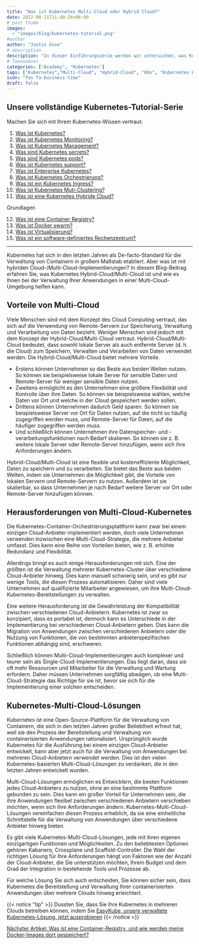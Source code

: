```yaml
---
title: "Was ist Kubernetes Multi-Cloud oder Hybrid Cloud?"
date: 2022-08-11T11:40:24+06:00
# post thumb
images:
  - "images/blog/kubernetes-tutorial.png"
#author
author: "Justin Güse"
# description
description: "In dieser Einführungsserie werden wir untersuchen, was Kubernetes Multi-Cloud ist und wie es Ihnen helfen wird, Lock-in zu vermeiden und schnelle und einfache Providerwechsel zu ermöglichen."
# Taxonomies
categories: ["Academy", "Kubernetes"]
tags: ["Kubernetes","Multi-Cloud", "Hybrid-Cloud", "K8s", "Kubernetes Hybrid Cloud", "Tutorial"]
icon: "fas fa-business-time"
draft: false
---
```


## Unsere vollständige Kubernetes-Tutorial-Serie

Machen Sie sich mit Ihrem Kubernetes-Wissen vertraut:

1. [Was ist Kubernetes?](/de/blog/was-ist-kubernetes/)
2. [Was ist Kubernetes Monitoring?](/de/blog/was-ist-kubernetes-monitoring/)
3. [Was ist Kubernetes Management?](/de/blog/was-ist-kubernetes-management/)
4. [Was sind Kubernetes secrets?](/de/blog/was-sind-kubernetes-secrets/)
5. [Was sind Kubernetes pods?](/de/blog/was-sind-kubernetes-pods/)
6. [Was ist Kubernetes support?](/de/blog/was-ist-kubernetes-support/)
7. [Was ist Enterprise Kubernetes?](/de/blog/was-ist-enterprise-kubernetes/)
8. [Was ist Kubernetes Orchestrierung?](/de/blog/was-ist-kubernetes-orchestrierung/)
9. [Was ist ein Kubernetes Ingress?](/de/blog/was-ist-ein-kubernetes-ingress/)
10. [Was ist Kubernetes Muti-Clustering?](/de/blog/was-ist-kubernetes-multi-clustering/)
11. [Was ist eine Kubernetes Hybride Cloud?](/blog/was-ist-kubernetes-multi-cloud-oder-hybrid-cloud/)

Grundlagen

12. [Was ist eine Container Registry?](/de/blog/was-ist-eine-container-registry/)
13. [Was ist Docker swarm?](/de/blog/was-ist-docker-swarm/)
14. [Was ist Virtualisierung?](/de/blog/was-ist-virtualisierung/)
15. [Was ist ein software-definiertes Rechenzentrum?](/de/blog/was-ist-ein-software-definiertes-rechenzentrum/)

---

Kubernetes hat sich in den letzten Jahren als De-facto-Standard für die Verwaltung von Containern in großem Maßstab etabliert. Aber was ist mit hybriden Cloud-/Multi-Cloud-Implementierungen? In diesem Blog-Beitrag erfahren Sie, was Kubernetes Hybrid-Cloud/Multi-Cloud ist und wie es Ihnen bei der Verwaltung Ihrer Anwendungen in einer Multi-Cloud-Umgebung helfen kann.

## Vorteile von Multi-Cloud

Viele Menschen sind mit dem Konzept des Cloud Computing vertraut, das sich auf die Verwendung von Remote-Servern zur Speicherung, Verwaltung und Verarbeitung von Daten bezieht. Weniger Menschen sind jedoch mit dem Konzept der Hybrid-Cloud/Multi-Cloud vertraut. Hybrid-Cloud/Multi-Cloud bedeutet, dass sowohl lokale Server als auch entfernte Server (d. h. die Cloud) zum Speichern, Verwalten und Verarbeiten von Daten verwendet werden. Die Hybrid-Cloud/Multi-Cloud bietet mehrere Vorteile.

- Erstens können Unternehmen so das Beste aus beiden Welten nutzen. So können sie beispielsweise lokale Server für sensible Daten und Remote-Server für weniger sensible Daten nutzen.
- Zweitens ermöglicht es den Unternehmen eine größere Flexibilität und Kontrolle über ihre Daten. So können sie beispielsweise wählen, welche Daten vor Ort und welche in der Cloud gespeichert werden sollen.
- Drittens können Unternehmen dadurch Geld sparen. So können sie beispielsweise Server vor Ort für Daten nutzen, auf die nicht so häufig zugegriffen werden muss, und Remote-Server für Daten, auf die häufiger zugegriffen werden muss.
- Und schließlich können Unternehmen ihre Datenspeicher- und -verarbeitungsfunktionen nach Bedarf skalieren. So können sie z. B. weitere lokale Server oder Remote-Server hinzufügen, wenn sich ihre Anforderungen ändern.

Hybrid-Cloud/Multi-Cloud ist eine flexible und kosteneffiziente Möglichkeit, Daten zu speichern und zu verarbeiten. Sie bietet das Beste aus beiden Welten, indem sie Unternehmen die Möglichkeit gibt, die Vorteile von lokalen Servern und Remote-Servern zu nutzen. Außerdem ist sie skalierbar, so dass Unternehmen je nach Bedarf weitere Server vor Ort oder Remote-Server hinzufügen können.

## Herausforderungen von Multi-Cloud-Kubernetes

Die Kubernetes-Container-Orchestrierungsplattform kann zwar bei einem einzigen Cloud-Anbieter implementiert werden, doch viele Unternehmen verwenden inzwischen eine Multi-Cloud-Strategie, die mehrere Anbieter umfasst. Dies kann eine Reihe von Vorteilen bieten, wie z. B. erhöhte Redundanz und Flexibilität.

Allerdings bringt es auch einige Herausforderungen mit sich. Eine der größten ist die Verwaltung mehrerer Kubernetes-Cluster über verschiedene Cloud-Anbieter hinweg. Dies kann manuell schwierig sein, und es gibt nur wenige Tools, die diesen Prozess automatisieren. Daher sind viele Unternehmen auf qualifizierte Mitarbeiter angewiesen, um ihre Multi-Cloud-Kubernetes-Bereitstellungen zu verwalten.

Eine weitere Herausforderung ist die Gewährleistung der Kompatibilität zwischen verschiedenen Cloud-Anbietern. Kubernetes ist zwar so konzipiert, dass es portabel ist, dennoch kann es Unterschiede in der Implementierung bei verschiedenen Cloud-Anbietern geben. Dies kann die Migration von Anwendungen zwischen verschiedenen Anbietern oder die Nutzung von Funktionen, die von bestimmten anbieterspezifischen Funktionen abhängig sind, erschweren.

Schließlich können Multi-Cloud-Implementierungen auch komplexer und teurer sein als Single-Cloud-Implementierungen. Das liegt daran, dass sie oft mehr Ressourcen und Mitarbeiter für die Verwaltung und Wartung erfordern. Daher müssen Unternehmen sorgfältig abwägen, ob eine Multi-Cloud-Strategie das Richtige für sie ist, bevor sie sich für die Implementierung einer solchen entscheiden.


## Kubernetes-Multi-Cloud-Lösungen

Kubernetes ist eine Open-Source-Plattform für die Verwaltung von Containern, die sich in den letzten Jahren großer Beliebtheit erfreut hat, weil sie den Prozess der Bereitstellung und Verwaltung von containerisierten Anwendungen rationalisiert. Ursprünglich wurde Kubernetes für die Ausführung bei einem einzigen Cloud-Anbieter entwickelt, kann aber jetzt auch für die Verwaltung von Anwendungen bei mehreren Cloud-Anbietern verwendet werden. Dies ist den vielen Kubernetes-basierten Multi-Cloud-Lösungen zu verdanken, die in den letzten Jahren entwickelt wurden.

Multi-Cloud-Lösungen ermöglichen es Entwicklern, die besten Funktionen jedes Cloud-Anbieters zu nutzen, ohne an eine bestimmte Plattform gebunden zu sein. Dies kann ein großer Vorteil für Unternehmen sein, die ihre Anwendungen flexibel zwischen verschiedenen Anbietern verschieben möchten, wenn sich ihre Anforderungen ändern. Kubernetes-Multi-Cloud-Lösungen vereinfachen diesen Prozess erheblich, da sie eine einheitliche Schnittstelle für die Verwaltung von Anwendungen über verschiedene Anbieter hinweg bieten.

Es gibt viele Kubernetes-Multi-Cloud-Lösungen, jede mit ihren eigenen einzigartigen Funktionen und Möglichkeiten. Zu den beliebtesten Optionen gehören Kabanero, Crossplane und Scaffold-Controller. Die Wahl der richtigen Lösung für Ihre Anforderungen hängt von Faktoren wie der Anzahl der Cloud-Anbieter, die Sie unterstützen möchten, Ihrem Budget und dem Grad der Integration in bestehende Tools und Prozesse ab.

Für welche Lösung Sie sich auch entscheiden, Sie können sicher sein, dass Kubernetes die Bereitstellung und Verwaltung Ihrer containerisierten Anwendungen über mehrere Clouds hinweg erleichtert.

{{< notice "tip" >}}
  Dussten Sie, dass Sie Ihre Kubernetes in mehreren Clouds betreiben können, indem Sie [EasyKube, unsere verwaltete Kubernetes-Lösung, jetzt ausprobieren](/de/services/easykube)
{{< /notice >}}

[Nächster Artikel: Was ist eine Container-Registry, und wie werden meine Docker-Images dort gespeichert?](/de/blog/was-ist-eine-container-registry/)

